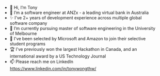- 👋 Hi, I’m Tony
- 👀 I’m a software engineer at ANZx - a leading virtual bank in Australia
- ✨ I've 2+ years of development experience across multiple global software company
- 🌱 I’m currently pursuing master of software engineering in the University of Melbourne
- 💞️ I've been selected by Microsoft and Amazon to join their selective student programs
- 🏆 I've previously won the largest Hackathon in Canada, and an international award by a US Technology Journal
- 📫 Please reach me on LinkedIn https://www.linkedin.com/in/tonywongthw/
 
  
<!---
tonywongthw/tonywongthw is a ✨ special ✨ repository because its `README.md` (this file) appears on your GitHub profile.
You can click the Preview link to take a look at your changes.
--->
